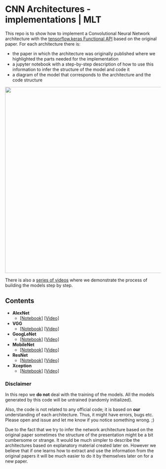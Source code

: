 # CNN Architectures - implementations | MLT
This repo is to show how to implement a Convolutional Neural Network architecture with the [tensorflow.keras Functional API](https://www.tensorflow.org/guide/keras/functional) based on the original paper. For each architecture there is:

- the paper in which the architecture was originally published where we highlighted the parts needed for the implementation
- a jupyter notebook with a step-by-step description of how to use this information to infer the structure of the model and code it
- a diagram of the model that corresponds to the architecture and the code structure

<p align="center"><img src="https://github.com/Machine-Learning-Tokyo/CNN-Architectures/blob/master/Implementations/Diagrams/Diagrams.svg" width="600"></p>

There is also a [series of videos](https://www.youtube.com/watch?v=rFpzCPcI6O0&list=PLaPdEEY26UXyE3UchW0C742xh542yh0yI) where we demonstrate the process of building the models step by step.

## Contents
- **AlexNet** 
  - [[Notebook]](https://github.com/Machine-Learning-Tokyo/CNN-Architectures/tree/master/Implementations/AlexNet) [[Video]](https://www.youtube.com/watch?v=rFpzCPcI6O0&list=PLaPdEEY26UXyE3UchW0C742xh542yh0yI)
- **VGG**
  - [[Notebook]](https://github.com/Machine-Learning-Tokyo/CNN-Architectures/tree/master/Implementations/VGGNet) [[Video]](https://www.youtube.com/watch?v=PUo73nnHY68&list=PLaPdEEY26UXyE3UchW0C742xh542yh0yI&index=2)
- **GoogLeNet**
  - [[Notebook]](https://github.com/Machine-Learning-Tokyo/CNN-Architectures/tree/master/Implementations/GoogLeNet) [[Video]](https://www.youtube.com/watch?v=fq2srEX7VV0&list=PLaPdEEY26UXyE3UchW0C742xh542yh0yI&index=4&t=0s)
- **MobileNet**
  - [[Notebook]](https://github.com/Machine-Learning-Tokyo/CNN-Architectures/tree/master/Implementations/MobileNet) [[Video]](https://www.youtube.com/watch?v=ATXx6cTGquE&list=PLaPdEEY26UXyE3UchW0C742xh542yh0yI&index=4)
- **ResNet**
  - [[Notebook]](https://github.com/Machine-Learning-Tokyo/CNN-Architectures/tree/master/Implementations/ResNet) [[Video]](https://www.youtube.com/watch?v=oeIMmtUroi0&list=PLaPdEEY26UXyE3UchW0C742xh542yh0yI&index=5)
- **Xception**
  - [[Notebook]](https://github.com/Machine-Learning-Tokyo/CNN-Architectures/tree/master/Implementations/Xception) [[Video]](https://www.youtube.com/watch?v=nMBCSroJ7bY&list=PLaPdEEY26UXyE3UchW0C742xh542yh0yI&index=6)


### Disclaimer

In this repo we **do not** deal with the training of the models.
All the models generated by this code will be untrained (randomly initialized).

Also, the code is not related to any official code; it is based on **our** understanding of each architecture.
Thus, it might have errors, bugs etc. Please open and issue and let me know if you notice something wrong. ;)

Due to the fact that we try to infer the network architecture based on the original paper sometimes the structure of the presentation might be a bit cumbersome or strange. It would be much simpler to describe the architectures based on explanatory material created later on. However we believe that if one learns how to extract and use the information from the original papers it will be much easier to do it by themselves later on for a new paper.
